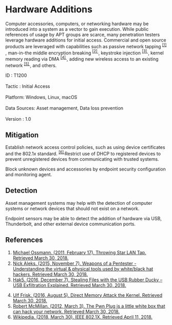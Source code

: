 <div class="container-fluid">
 <h1>
  Hardware Additions
 </h1>
 <div class="row">
  <div class="col-md-8 description-body">
   <p>
    Computer accessories, computers, or networking hardware may be introduced into a system as a vector to gain execution. While public references of usage by APT groups are scarce, many penetration testers leverage hardware additions for initial access. Commercial and open source products are leveraged with capabilities such as passive network tapping
    <span class="scite-citeref-number" data-reference="Ossmann Star Feb 2011" id="scite-ref-1-a">
     <sup>
      <a aria-describedby="qtip-0" data-hasqtip="0" href="https://ossmann.blogspot.com/2011/02/throwing-star-lan-tap.html" target="_blank">
       [1]
      </a>
     </sup>
    </span>
    , man-in-the middle encryption breaking
    <span class="scite-citeref-number" data-reference="Aleks Weapons Nov 2015" id="scite-ref-2-a">
     <sup>
      <a aria-describedby="qtip-1" data-hasqtip="1" href="http://www.bsidesto.ca/2015/slides/Weapons_of_a_Penetration_Tester.pptx" target="_blank">
       [2]
      </a>
     </sup>
    </span>
    , keystroke injection
    <span class="scite-citeref-number" data-reference="Hak5 RubberDuck Dec 2016" id="scite-ref-3-a">
     <sup>
      <a aria-describedby="qtip-2" data-hasqtip="2" href="https://www.hak5.org/blog/main-blog/stealing-files-with-the-usb-rubber-ducky-usb-exfiltration-explained" target="_blank">
       [3]
      </a>
     </sup>
    </span>
    , kernel memory reading via DMA
    <span class="scite-citeref-number" data-reference="Frisk DMA August 2016" id="scite-ref-4-a">
     <sup>
      <a aria-describedby="qtip-3" data-hasqtip="3" href="https://www.youtube.com/watch?v=fXthwl6ShOg" target="_blank">
       [4]
      </a>
     </sup>
    </span>
    , adding new wireless access to an existing network
    <span class="scite-citeref-number" data-reference="McMillan Pwn March 2012" id="scite-ref-5-a">
     <sup>
      <a aria-describedby="qtip-4" data-hasqtip="4" href="https://arstechnica.com/information-technology/2012/03/the-pwn-plug-is-a-little-white-box-that-can-hack-your-network/" target="_blank">
       [5]
      </a>
     </sup>
    </span>
    , and others.
   </p>
  </div>
  <div class="col-md-4">
   <div class="card">
    <div class="card-body">
     <div class="card-data">
      <span class="h5 card-title">
       ID
      </span>
      : T1200
      <br/>
      <br/>
     </div>
     <div class="card-data">
      <span class="h5 card-title">
      </span>
     </div>
     <div class="card-data">
      <span class="h5 card-title">
       Tactic
      </span>
      : Initial Access
      <br/>
      <br/>
     </div>
     <div class="card-data">
      <span class="h5 card-title">
       Platform:
      </span>
      Windows, Linux, macOS
      <br/>
      <br/>
     </div>
     <div class="card-data">
      <span class="h5 card-title">
      </span>
     </div>
     <div class="card-data">
      <span class="h5 card-title">
      </span>
     </div>
     <div class="card-data">
      <span class="h5 card-title">
      </span>
     </div>
     <div class="card-data">
      <span class="h5 card-title">
       Data Sources:
      </span>
      Asset management, Data loss prevention
      <br/>
      <br/>
     </div>
     <div class="card-data">
      <span class="h5 card-title">
      </span>
     </div>
     <div class="card-data">
      <span class="h5 card-title">
      </span>
     </div>
     <div class="card-data">
      <span class="h5 card-title">
      </span>
     </div>
     <div class="card-data">
      <span class="h5 card-title">
      </span>
     </div>
     <div class="card-data">
      <span class="h5 card-title">
      </span>
     </div>
     <div class="card-data">
      <span class="h5 card-title">
      </span>
     </div>
     <div class="card-data">
      <span class="h5 card-title">
      </span>
     </div>
     <div class="card-data">
      <span class="h5 card-title">
       Version
      </span>
      : 1.0
     </div>
    </div>
   </div>
  </div>
 </div>
 <h2 class="pt-3" id="mitigation">
  Mitigation
 </h2>
 <p>
  Establish network access control policies, such as using device certificates and the 802.1x standard.
  <span class="scite-citeref-number" data-reference="Wikipedia 802.1x" id="scite-ref-6-a">
   <sup>
    <a aria-describedby="qtip-5" data-hasqtip="5" href="https://en.wikipedia.org/wiki/IEEE_802.1X" target="_blank">
     [6]
    </a>
   </sup>
  </span>
  Restrict use of DHCP to registered devices to prevent unregistered devices from communicating with trusted systems.
 </p>
 <p>
  Block unknown devices and accessories by endpoint security configuration and monitoring agent.
 </p>
 <h2 class="pt-3" id="detection">
  Detection
 </h2>
 <p>
  Asset management systems may help with the detection of computer systems or network devices that should not exist on a network.
 </p>
 <p>
  Endpoint sensors may be able to detect the addition of hardware via USB, Thunderbolt, and other external device communication ports.
 </p>
 <h2 class="pt-3" id="references">
  References
 </h2>
 <div class="row">
  <div class="col">
   <ol>
    <li>
     <span class="scite-citation" id="scite-1">
      <span class="scite-citation-text">
       <a class="external text" href="https://ossmann.blogspot.com/2011/02/throwing-star-lan-tap.html" name="scite-1" rel="nofollow" target="_blank">
        Michael Ossmann. (2011, February 17). Throwing Star LAN Tap. Retrieved March 30, 2018.
       </a>
      </span>
     </span>
    </li>
    <li>
     <span class="scite-citation" id="scite-2">
      <span class="scite-citation-text">
       <a class="external text" href="http://www.bsidesto.ca/2015/slides/Weapons_of_a_Penetration_Tester.pptx" name="scite-2" rel="nofollow" target="_blank">
        Nick Aleks. (2015, November 7). Weapons of a Pentester - Understanding the virtual &amp; physical tools used by white/black hat hackers. Retrieved March 30, 2018.
       </a>
      </span>
     </span>
    </li>
    <li>
     <span class="scite-citation" id="scite-3">
      <span class="scite-citation-text">
       <a class="external text" href="https://www.hak5.org/blog/main-blog/stealing-files-with-the-usb-rubber-ducky-usb-exfiltration-explained" name="scite-3" rel="nofollow" target="_blank">
        Hak5. (2016, December 7). Stealing Files with the USB Rubber Ducky – USB Exfiltration Explained. Retrieved March 30, 2018.
       </a>
      </span>
     </span>
    </li>
   </ol>
  </div>
  <div class="col">
   <ol start="4.0">
    <li>
     <span class="scite-citation" id="scite-4">
      <span class="scite-citation-text">
       <a class="external text" href="https://www.youtube.com/watch?v=fXthwl6ShOg" name="scite-4" rel="nofollow" target="_blank">
        Ulf Frisk. (2016, August 5). Direct Memory Attack the Kernel. Retrieved March 30, 2018.
       </a>
      </span>
     </span>
    </li>
    <li>
     <span class="scite-citation" id="scite-5">
      <span class="scite-citation-text">
       <a class="external text" href="https://arstechnica.com/information-technology/2012/03/the-pwn-plug-is-a-little-white-box-that-can-hack-your-network/" name="scite-5" rel="nofollow" target="_blank">
        Robert McMillan. (2012, March 3). The Pwn Plug is a little white box that can hack your network. Retrieved March 30, 2018.
       </a>
      </span>
     </span>
    </li>
    <li>
     <span class="scite-citation" id="scite-6">
      <span class="scite-citation-text">
       <a class="external text" href="https://en.wikipedia.org/wiki/IEEE_802.1X" name="scite-6" rel="nofollow" target="_blank">
        Wikipedia. (2018, March 30). IEEE 802.1X. Retrieved April 11, 2018.
       </a>
      </span>
     </span>
    </li>
   </ol>
  </div>
 </div>
</div>
